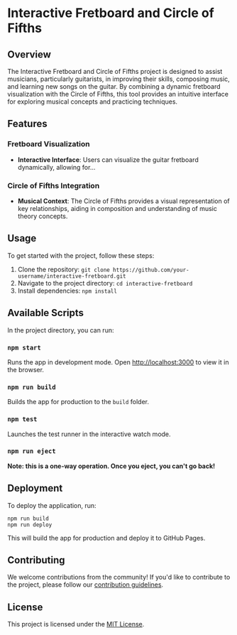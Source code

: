 # Interactive Fretboard and Circle of Fifths

## Overview

The Interactive Fretboard and Circle of Fifths project is designed to assist musicians, particularly guitarists, in improving their skills, composing music, and learning new songs on the guitar. By combining a dynamic fretboard visualization with the Circle of Fifths, this tool provides an intuitive interface for exploring musical concepts and practicing techniques.

## Features

### Fretboard Visualization

- **Interactive Interface**: Users can visualize the guitar fretboard dynamically, allowing for...

### Circle of Fifths Integration

- **Musical Context**: The Circle of Fifths provides a visual representation of key relationships, aiding in composition and understanding of music theory concepts.

## Usage

To get started with the project, follow these steps:

1. Clone the repository: `git clone https://github.com/your-username/interactive-fretboard.git`
2. Navigate to the project directory: `cd interactive-fretboard`
3. Install dependencies: `npm install`

## Available Scripts

In the project directory, you can run:

### `npm start`

Runs the app in development mode.
Open [http://localhost:3000](http://localhost:3000) to view it in the browser.

### `npm run build`

Builds the app for production to the `build` folder.

### `npm test`

Launches the test runner in the interactive watch mode.

### `npm run eject`

**Note: this is a one-way operation. Once you eject, you can't go back!**

## Deployment

To deploy the application, run:

```
npm run build
npm run deploy
```

This will build the app for production and deploy it to GitHub Pages.

## Contributing

We welcome contributions from the community! If you'd like to contribute to the project, please follow our [contribution guidelines](CONTRIBUTING.md).

## License

This project is licensed under the [MIT License](LICENSE).
